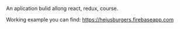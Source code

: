An aplication bulid allong react, redux, course. 

Working example you can find: https://hejusburgers.firebaseapp.com
